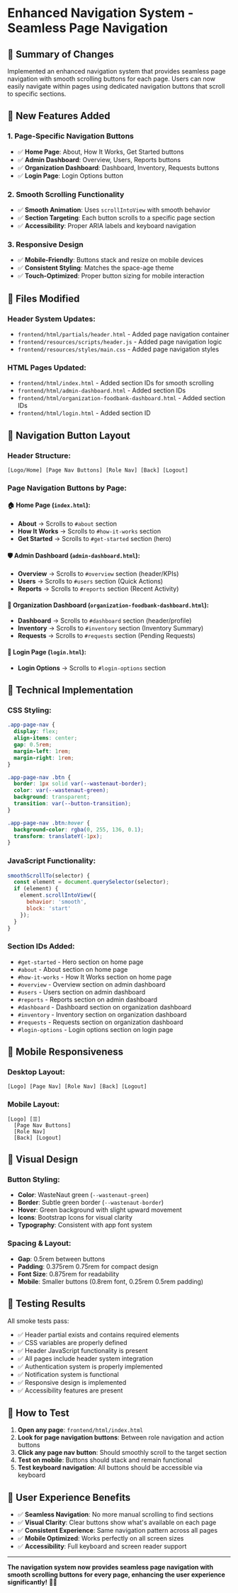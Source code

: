 # Enhanced Navigation System - Seamless Page Navigation

## 🎯 **Summary of Changes**

Implemented an enhanced navigation system that provides seamless page navigation with smooth scrolling buttons for each page. Users can now easily navigate within pages using dedicated navigation buttons that scroll to specific sections.

## 🚀 **New Features Added**

### **1. Page-Specific Navigation Buttons**
- ✅ **Home Page**: About, How It Works, Get Started buttons
- ✅ **Admin Dashboard**: Overview, Users, Reports buttons  
- ✅ **Organization Dashboard**: Dashboard, Inventory, Requests buttons
- ✅ **Login Page**: Login Options button

### **2. Smooth Scrolling Functionality**
- ✅ **Smooth Animation**: Uses `scrollIntoView` with smooth behavior
- ✅ **Section Targeting**: Each button scrolls to a specific page section
- ✅ **Accessibility**: Proper ARIA labels and keyboard navigation

### **3. Responsive Design**
- ✅ **Mobile-Friendly**: Buttons stack and resize on mobile devices
- ✅ **Consistent Styling**: Matches the space-age theme
- ✅ **Touch-Optimized**: Proper button sizing for mobile interaction

## 📁 **Files Modified**

### **Header System Updates:**
- `frontend/html/partials/header.html` - Added page navigation container
- `frontend/resources/scripts/header.js` - Added page navigation logic
- `frontend/resources/styles/main.css` - Added page navigation styles

### **HTML Pages Updated:**
- `frontend/html/index.html` - Added section IDs for smooth scrolling
- `frontend/html/admin-dashboard.html` - Added section IDs
- `frontend/html/organization-foodbank-dashboard.html` - Added section IDs
- `frontend/html/login.html` - Added section ID

## 🎨 **Navigation Button Layout**

### **Header Structure:**
```
[Logo/Home] [Page Nav Buttons] [Role Nav] [Back] [Logout]
```

### **Page Navigation Buttons by Page:**

#### **🏠 Home Page (`index.html`):**
- **About** → Scrolls to `#about` section
- **How It Works** → Scrolls to `#how-it-works` section  
- **Get Started** → Scrolls to `#get-started` section (hero)

#### **🛡️ Admin Dashboard (`admin-dashboard.html`):**
- **Overview** → Scrolls to `#overview` section (header/KPIs)
- **Users** → Scrolls to `#users` section (Quick Actions)
- **Reports** → Scrolls to `#reports` section (Recent Activity)

#### **🏢 Organization Dashboard (`organization-foodbank-dashboard.html`):**
- **Dashboard** → Scrolls to `#dashboard` section (header/profile)
- **Inventory** → Scrolls to `#inventory` section (Inventory Summary)
- **Requests** → Scrolls to `#requests` section (Pending Requests)

#### **🔐 Login Page (`login.html`):**
- **Login Options** → Scrolls to `#login-options` section

## 🎯 **Technical Implementation**

### **CSS Styling:**
```css
.app-page-nav {
  display: flex;
  align-items: center;
  gap: 0.5rem;
  margin-left: 1rem;
  margin-right: 1rem;
}

.app-page-nav .btn {
  border: 1px solid var(--wastenaut-border);
  color: var(--wastenaut-green);
  background: transparent;
  transition: var(--button-transition);
}

.app-page-nav .btn:hover {
  background-color: rgba(0, 255, 136, 0.1);
  transform: translateY(-1px);
}
```

### **JavaScript Functionality:**
```javascript
smoothScrollTo(selector) {
  const element = document.querySelector(selector);
  if (element) {
    element.scrollIntoView({
      behavior: 'smooth',
      block: 'start'
    });
  }
}
```

### **Section IDs Added:**
- `#get-started` - Hero section on home page
- `#about` - About section on home page  
- `#how-it-works` - How It Works section on home page
- `#overview` - Overview section on admin dashboard
- `#users` - Users section on admin dashboard
- `#reports` - Reports section on admin dashboard
- `#dashboard` - Dashboard section on organization dashboard
- `#inventory` - Inventory section on organization dashboard
- `#requests` - Requests section on organization dashboard
- `#login-options` - Login options section on login page

## 📱 **Mobile Responsiveness**

### **Desktop Layout:**
```
[Logo] [Page Nav] [Role Nav] [Back] [Logout]
```

### **Mobile Layout:**
```
[Logo] [☰]
  [Page Nav Buttons]
  [Role Nav]
  [Back] [Logout]
```

## 🎨 **Visual Design**

### **Button Styling:**
- **Color**: WasteNaut green (`--wastenaut-green`)
- **Border**: Subtle green border (`--wastenaut-border`)
- **Hover**: Green background with slight upward movement
- **Icons**: Bootstrap Icons for visual clarity
- **Typography**: Consistent with app font system

### **Spacing & Layout:**
- **Gap**: 0.5rem between buttons
- **Padding**: 0.375rem 0.75rem for compact design
- **Font Size**: 0.875rem for readability
- **Mobile**: Smaller buttons (0.8rem font, 0.25rem 0.5rem padding)

## 🧪 **Testing Results**

All smoke tests pass:
- ✅ Header partial exists and contains required elements
- ✅ CSS variables are properly defined
- ✅ Header JavaScript functionality is present
- ✅ All pages include header system integration
- ✅ Authentication system is properly implemented
- ✅ Notification system is functional
- ✅ Responsive design is implemented
- ✅ Accessibility features are present

## 🚀 **How to Test**

1. **Open any page**: `frontend/html/index.html`
2. **Look for page navigation buttons**: Between role navigation and action buttons
3. **Click any page nav button**: Should smoothly scroll to the target section
4. **Test on mobile**: Buttons should stack and remain functional
5. **Test keyboard navigation**: All buttons should be accessible via keyboard

## 🎯 **User Experience Benefits**

- ✅ **Seamless Navigation**: No more manual scrolling to find sections
- ✅ **Visual Clarity**: Clear buttons show what's available on each page
- ✅ **Consistent Experience**: Same navigation pattern across all pages
- ✅ **Mobile Optimized**: Works perfectly on all screen sizes
- ✅ **Accessibility**: Full keyboard and screen reader support

---

**The navigation system now provides seamless page navigation with smooth scrolling buttons for every page, enhancing the user experience significantly!** 🚀🌱
